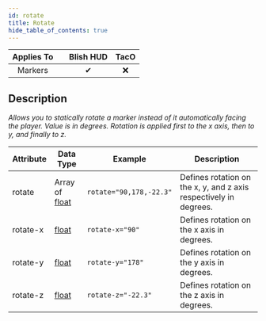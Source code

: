 ```yaml
---
id: rotate
title: Rotate
hide_table_of_contents: true
---
```


| Applies To | | Blish HUD | TacO |
|-|-|-|-|
| <center>Markers</center> | | <center>✔</center> | <center>❌</center> |

## Description

*Allows you to statically rotate a marker instead of it automatically facing the player.  Value is in degrees. Rotation is applied first to the x axis, then to y, and finally to z.*

| Attribute | Data Type | Example | Description |
|-|-|-|-|
| rotate | Array of [float](../datatypes/float) | `rotate="90,178,-22.3"` | Defines rotation on the x, y, and z axis respectively in degrees. |
| rotate-x | [float](../datatypes/float) | `rotate-x="90"` | Defines rotation on the x axis in degrees. |
| rotate-y | [float](../datatypes/float) | `rotate-y="178"` | Defines rotation on the y axis in degrees. |
| rotate-z | [float](../datatypes/float) | `rotate-z="-22.3"` | Defines rotation on the z axis in degrees. |